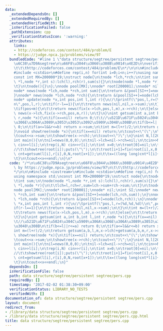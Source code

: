 ```yaml
---
data:
  _extendedDependsOn: []
  _extendedRequiredBy: []
  _extendedVerifiedWith: []
  _isVerificationFailed: false
  _pathExtension: cpp
  _verificationStatusIcon: ':warning:'
  attributes:
    links:
    - http://codeforces.com/contest/484/problem/E
    - https://judge.npca.jp/problems/view/97
  bundledCode: "#line 1 \"data structure/segtree/persistent segtree/pers.cpp\"\n/*\n\
    \u6C38\u7D9Asegtree\n\u66F8\u3044\u3066\u308B\u9014\u4E2D\n\nverified by https://judge.npca.jp/problems/view/97\n\
    \t\t\thttp://codeforces.com/contest/484/problem/E\n*/\n\n\n#include <iostream>\n\
    #include <cstdio>\n#define rep(i,n) for(int i=0;i<n;i++)\nusing namespace std;\n\
    const int MX=200000*19;\nstruct node{\n\tnode *lch,*rch;\n\tint sum;\n\tnode(node\
    \ *l,node *r,int s):lch(l),rch(r),sum(s){}\n\tnode(node *l,node *r){\n\t\tlch=l,rch=r,sum=lch->sum+rch->sum;\n\
    \t}\n\tnode(){}\n};\nnode pool[MX];\nnode* root[200001];\nnode* nil;\nint SI;\n\
    node* news(node *lch,node *rch,int sum){\n\treturn &(pool[SI++]=node(lch,rch,sum));\n\
    }\nnode* news(node *lch,node *rch){\n\treturn &(pool[SI++]=node(lch,rch));\n}\n\
    node* update(node *x,int pos,int l,int r){\n//\tprintf(\"pos,l,r=(%d,%d,%d)\\\
    n\",pos,l,r);\n\tif(r-l==1){\n\t\treturn news(nil,nil,x->sum);\n\t}\n\tint m=(l+r)/2;\n\
    \tif(pos<m){\n\t\treturn news(fix(x->lch,pos,l,m),x->rch);\n\t}else{\n\t\treturn\
    \ news(x->lch,fix(x->rch,pos,m,r));\n\t}\n}\nint getsum(int a,int b,int l,int\
    \ r,node *x){\n\tif(x==nil) return 0;\t\t//\u521D\u671F\u5024\u304C\u5909\u306A\
    \u306E\u306A\u3089\u3053\u3053\u3092\u5909\u3048\u308B\n\tif(b<=l||r<=a) return\
    \ 0;\n\tif(a<=l&&r<=b) return x->sum;\n\tint m=(l+r)/2;\n\treturn getsum(a,b,l,m,x->lch)+getsum(a,b,m,r,x->rch);\n\
    }\nvoid showtree(node *x){\n\tif(x==nil) return;\n\tcout<<\"(\";\n\tshowtree(x->lch);\n\
    \tcout<<x->sum;\n\tshowtree(x->rch);\n\tcout<<\")\";\n}\nint N,l[200000],r[200000];\n\
    int main(){\n\tnil=news(0,0,0);\n\tnil->lch=nil->rch=nil;\n\tcin>>N;\n\trep(i,N)\
    \ cin>>l[i];\n\trep(i,N) cin>>r[i];\n\tint x=0;\n\troot[0]=nil;\n\trep(i,N){\n\
    //\t\tshowtree(root[i]);puts(\"\");\n\t\troot[i+1]=fix(root[i],x,0,N);\n\t\tint\
    \ cnt=getsum(l[i],r[i],0,N,root[x+1]);\n\t\tx=((long long)cnt*l[i]+r[i])%(i+2);\n\
    \t}\n\tcout<<x<<endl;\n}\n"
  code: "/*\n\u6C38\u7D9Asegtree\n\u66F8\u3044\u3066\u308B\u9014\u4E2D\n\nverified\
    \ by https://judge.npca.jp/problems/view/97\n\t\t\thttp://codeforces.com/contest/484/problem/E\n\
    */\n\n\n#include <iostream>\n#include <cstdio>\n#define rep(i,n) for(int i=0;i<n;i++)\n\
    using namespace std;\nconst int MX=200000*19;\nstruct node{\n\tnode *lch,*rch;\n\
    \tint sum;\n\tnode(node *l,node *r,int s):lch(l),rch(r),sum(s){}\n\tnode(node\
    \ *l,node *r){\n\t\tlch=l,rch=r,sum=lch->sum+rch->sum;\n\t}\n\tnode(){}\n};\n\
    node pool[MX];\nnode* root[200001];\nnode* nil;\nint SI;\nnode* news(node *lch,node\
    \ *rch,int sum){\n\treturn &(pool[SI++]=node(lch,rch,sum));\n}\nnode* news(node\
    \ *lch,node *rch){\n\treturn &(pool[SI++]=node(lch,rch));\n}\nnode* update(node\
    \ *x,int pos,int l,int r){\n//\tprintf(\"pos,l,r=(%d,%d,%d)\\n\",pos,l,r);\n\t\
    if(r-l==1){\n\t\treturn news(nil,nil,x->sum);\n\t}\n\tint m=(l+r)/2;\n\tif(pos<m){\n\
    \t\treturn news(fix(x->lch,pos,l,m),x->rch);\n\t}else{\n\t\treturn news(x->lch,fix(x->rch,pos,m,r));\n\
    \t}\n}\nint getsum(int a,int b,int l,int r,node *x){\n\tif(x==nil) return 0;\t\
    \t//\u521D\u671F\u5024\u304C\u5909\u306A\u306E\u306A\u3089\u3053\u3053\u3092\u5909\
    \u3048\u308B\n\tif(b<=l||r<=a) return 0;\n\tif(a<=l&&r<=b) return x->sum;\n\t\
    int m=(l+r)/2;\n\treturn getsum(a,b,l,m,x->lch)+getsum(a,b,m,r,x->rch);\n}\nvoid\
    \ showtree(node *x){\n\tif(x==nil) return;\n\tcout<<\"(\";\n\tshowtree(x->lch);\n\
    \tcout<<x->sum;\n\tshowtree(x->rch);\n\tcout<<\")\";\n}\nint N,l[200000],r[200000];\n\
    int main(){\n\tnil=news(0,0,0);\n\tnil->lch=nil->rch=nil;\n\tcin>>N;\n\trep(i,N)\
    \ cin>>l[i];\n\trep(i,N) cin>>r[i];\n\tint x=0;\n\troot[0]=nil;\n\trep(i,N){\n\
    //\t\tshowtree(root[i]);puts(\"\");\n\t\troot[i+1]=fix(root[i],x,0,N);\n\t\tint\
    \ cnt=getsum(l[i],r[i],0,N,root[x+1]);\n\t\tx=((long long)cnt*l[i]+r[i])%(i+2);\n\
    \t}\n\tcout<<x<<endl;\n}"
  dependsOn: []
  isVerificationFile: false
  path: data structure/segtree/persistent segtree/pers.cpp
  requiredBy: []
  timestamp: '2017-02-02 01:38:30+09:00'
  verificationStatus: LIBRARY_NO_TESTS
  verifiedWith: []
documentation_of: data structure/segtree/persistent segtree/pers.cpp
layout: document
redirect_from:
- /library/data structure/segtree/persistent segtree/pers.cpp
- /library/data structure/segtree/persistent segtree/pers.cpp.html
title: data structure/segtree/persistent segtree/pers.cpp
---
```

